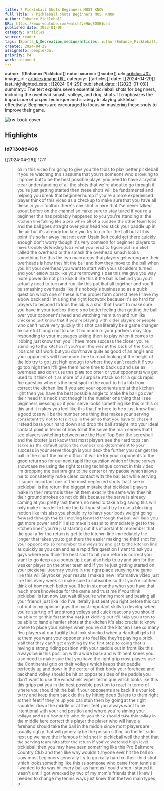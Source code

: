```yaml
---
title: 7 Pickleball Shots Beginners MUST KNOW
full Title: 7 Pickleball Shots Beginners MUST KNOW
author: Enhance Pickleball
URL: https://www.youtube.com/watch?v=9WgEQSBdqs4
published date: 2023-01-08
category: articles
source: reader
tags: [Sports_&_Recreation,medium/articles, author/Enhance_Pickleball, reader/reader, date/2024-04-29, area/reader]
created: 2024-04-29
assignedTo: people/pal
priority: P4
work: document
---
```

author:: [[Enhance Pickleball]]
note:: 
source:: [[reader]]
url:: [articles URL](https://www.youtube.com/watch?v=9WgEQSBdqs4)
image_url:: [articles image URL](https://i.ytimg.com/vi/9WgEQSBdqs4/maxresdefault.jpg)
category:: [[articles]]
date:: [[2024-04-29]]
last_highlighted_date:: [[2024-04-29]]
published_date:: [[2023-01-08]]
summary:: The text explains seven essential pickleball shots for beginners, including the overhead smash, volleys, and drop shots. It emphasizes the importance of proper technique and strategy in playing pickleball effectively. Beginners are encouraged to focus on mastering these shots to improve their game.


![rw-book-cover](https://i.ytimg.com/vi/9WgEQSBdqs4/maxresdefault.jpg)

## Highlights
### id713086408
[[2024-04-29]] 12:11
> oh in this video I'm going to give you the tools to play better pickleball if you're watching this I assume that you're someone who's looking to improve but to be the best possible player you need to have a crystal clear understanding of all the shots that we're about to go through if you're just getting started then these shots will be fundamental and helping you break that beginner hump if you're a more experienced player think of this video as a checkup to make sure that you have all these in your toolbox there's one shot in here that I've never talked about before on the channel so
> make sure to stay tuned if you're a beginner this has probably happened to you you're standing at the kitchen line falling like a pro when all of a sudden the other team lobs and the ball goes straight over your head you stick your paddle up in the air but it's already too late you try to run for the ball but at this point it's so far away that not even Usain Bolt could get there quickly enough don't worry though it's very common for beginner players to have trouble defending lobs what you need to figure out is a shot called the overhead or the smash the overhead smash looks something like this
> the two main areas that players get wrong are their overheads is how they hit the ball and how they move to the ball when you hit your overhead you want to start with your shoulders turned and your elbow back like you're throwing a ball this will give you way more power do not pan kick it like this if the ball is behind you you'll actually need to turn and run like this put that all together and you'll be smashing overheads like it's nobody's business so as a quick question which one of these is the proper form correct here I have my elbow back and
> I'm using the right footwork because it's so hard for players to respond to lobs the lob is a shot that I want to make sure you have in your toolbox there's no better feeling than getting the ball over your opponent's head and watching them turn and run like chickens just know that if you're playing with older players or people who can't move very quickly this shot can literally be a game changer be careful though not to use it too much or your partners may stop responding to your messages asking them to play when it comes to lobbing just know that you'll have more success the closer you're standing to the kitchen if you're
> all the way at the back of the Court lobs can still work but you don't have quite as good of an angle and your opponents will have more time to react looking at the height of the lob try to go just high enough to where they can't reach it if you go too high then it'll give them more time to back up and use an overhead and don't use this plate too often or your opponents will get used to it think of it as more of a surprise attack so for a quick rapid fire question where's the best spot in the court to hit a lob from correct the kitchen line if you and your opponents are at the kitchen light then you have the best possible angle to make the ball go over their head this neck
> shot though is the number one thing that I see beginners messing up if your serve looks something like this or this or this and it makes you feel like this that I'm here to help just know that a good toss will be the number one thing that makes your serving consistent try not to toss it up in the air so that you have to chase it instead base your hand down and drop the ball straight into your ideal contact point in terms of how to hit the serve the main serves that I see players switching between are the Hard Top Spin the screwball and the
> lobster just know that most players see the hard tops can serve as the default option the number one determinant to your success in your serve though is your deck the further you can get the ball in the court the more difficult it will be for your opponents to the good return so for our next rapid fire question which of these serves showcase me using the right tossing technique correct in this video I'm dropping the ball straight to the center of my paddle which allows me to consistently make clean contact with the ball but while serving is super important one of the
> most neglected shots that I see in pickleball is the return the biggest mistake that pickleball players make in their returns is they hit them exactly the same way they hit their ground strokes do not do this because the serve is already coming at you pretty fast there's no need to take a big swing this will only make it harder to time the ball you should try to use a blocking motion like this also you should try to have your body weight going forward through the ball moving forward through the ball will help you get more power and it'll also make it easier to immediately get to the kitchen line if you're just starting out it's important
> to remember that the goal after the return is get to the kitchen line immediately the longer that takes you to get there the easier making the third shot for your opponents so remember to always try and get to the kitchen line as quickly as you can and as a rapid fire question I want to ask you guys where you think the best spot to hit your return is correct you want to go deep as a bonus tip it can also help to try and aim for the weaker player on the other team and if you're just getting started on your pickleball Journey you're in the right place studying the game like this will Skyrocket your results I make a new
> informative video just like this every week so make sure to subscribe so that you're notified think of how much better you'll be in six months when you have that much more knowledge for the game and trust me if you think pickleball is fun now just wait till you're winning more and beating all your friends just like I do I've literally just beat you right before this cut cut but in my opinion guys the most important skills to develop when you're starting off are strong volleys and quick reactions you should be able to go this fast at the net just kidding but it'll help you a ton to be able to handle harder shots at the kitchen it's also crucial to know where
> to place your volleys when you're out the kitchen I see so many Rec players at our facility that look shocked when a Hardball gets hit at them you want your opponents to feel like they're playing a brick wall that they can't get anything by the first step to doing that is having a strong riding position with your paddle out in front like this always be in this position with a wide base and with bent knees you also need to make sure that you have the right grip most players use the Continental grip on their volleys which keeps their paddle perfectly up and down in the center of their body your forehead and backhand volley should be hit on
> opposite sides of the paddle you don't want to use the windshield wiper technique which looks like this this grips put you in the best possible position to react in terms of where you should hit the ball if your opponents are back it's your job to try and keep them back do this by hitting deep Ballers to them right at their feet if they're up you can stun them by going at the right shoulder down the middle or at their feet you always want to be intentional with your end position and where you're aiming your volleys and as a bonus tip who do you think should take this volley in the middle here correct this player the player who will
> have a forehand should take the ball in the middle since most players are usually righty that will generally be the person sitting on the left side next up we have the infamous third shot in pickleball well the shot that the serving team hits after the return if you've watched high level pickleball then you may have seen something like this Pro Baltimore Country Club and then like why wouldn't anyone ever hit the ball so slow most beginners generally try to go really hard on their third shot which looks something like this as someone who came from tennis all I
> wanted to do was hit every ball as hard as I could when I started it wasn't until I got wrecked by two of my mom's friends that I knew I needed to change my tennis ways just know that the two main types o


